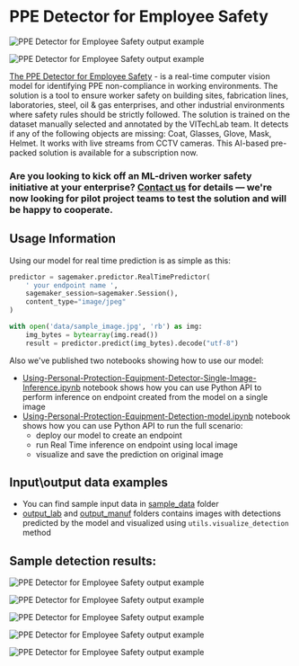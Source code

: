# PPE Detector for Employee Safety

![PPE Detector for Employee Safety output example](sample_data/output_lab/image7.jpg?raw=true)

![PPE Detector for Employee Safety output example](sample_data/output_manuf/58_30.worker-work-build...jpg?raw=true)

[The PPE Detector for Employee Safety](https://aws.amazon.com/marketplace/pp/prodview-b53upp27dnmzq) - is a real-time computer vision model for identifying PPE non-compliance in working environments. The solution is a tool to ensure worker safety on building sites, fabrication lines, laboratories, steel, oil & gas enterprises, and other industrial environments where safety rules should be strictly followed. The solution is trained on the dataset manually selected and annotated by the VITechLab team. It detects if any of the following objects are missing: Coat, Glasses, Glove, Mask, Helmet. It works with live streams from CCTV cameras. This AI-based pre-packed solution is available for a subscription now.

### Are you looking to kick off an ML-driven worker safety initiative at your enterprise? [Contact us](https://vitechlab.com/) for details — we're now looking for pilot project teams to test the solution and will be happy to cooperate.

## Usage Information

Using our model for real time prediction is as simple as this:

```python
predictor = sagemaker.predictor.RealTimePredictor(
    ' your endpoint name ',
    sagemaker_session=sagemaker.Session(),
    content_type="image/jpeg"
)

with open('data/sample_image.jpg', 'rb') as img:
    img_bytes = bytearray(img.read())
    result = predictor.predict(img_bytes).decode("utf-8")
```

Also we've published two notebooks showing how to use our model:
* [Using-Personal-Protection-Equipment-Detector-Single-Image-Inference.ipynb](Using-Personal-Protection-Equipment-Detector-Single-Image-Inference.ipynb) notebook shows how you can use Python API to perform inference on endpoint created from the model on a single image
* [Using-Personal-Protection-Equipment-Detection-model.ipynb](Using-Personal-Protection-Equipment-Detection-model.ipynb) notebook shows how you can use Python API to run the full scenario:
    * deploy our model to create an endpoint
    * run Real Time inference on endpoint using local image
    * visualize  and save the prediction on original image

## Input\output data examples

* You can find sample input data in [sample_data](sample_data/demo_input) folder
* [output_lab](sample_data/output_lab) and [output_manuf](sample_data/output_manuf) folders contains images with detections predicted by the model and visualized using `utils.visualize_detection` method


## Sample detection results:

![PPE Detector for Employee Safety output example](sample_data/output_lab/image2.jpg?raw=true)

![PPE Detector for Employee Safety output example](sample_data/output_lab/image4.jpg?raw=true)

![PPE Detector for Employee Safety output example](sample_data/output_manuf/79_32.site-1536859_960_...jpg?raw=true)

![PPE Detector for Employee Safety output example](sample_data/output_manuf/50_31.WomanFactory1940s...jpg?raw=true)

![PPE Detector for Employee Safety output example](sample_data/output_manuf/61_2.worker-on-construc...jpg?raw=true)
